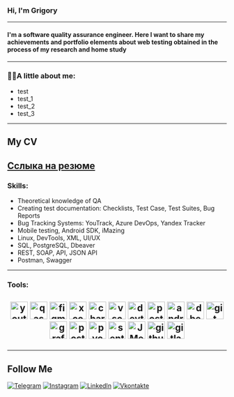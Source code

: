 ### Hi, I'm Grigory

---

#### I'm a software quality assurance engineer. Here I want to share my achievements and portfolio elements about web testing obtained in the process of my research and home study

---

### 👨‍💻A little about me:
 - test
 - test_1
 - test_2
 - test_3

---

## My CV
[Сслыка на резюме](https://drive.google.com/drive/my-drive?hl=ru)
---

### Skills:
 - Theoretical knowledge of QA
 - Creating test documentation: Checklists, Test Case, Test Suites, Bug Reports
 - Bug Tracking Systems: YouTrack, Azure DevOps, Yandex Tracker
 - Mobile testing, Android SDK, iMazing
 - Linux, DevTools, XML, UI/UX
 - SQL, PostgreSQL, Dbeaver
 - REST, SOAP, API, JSON API
 - Postman, Swagger

---

### Tools:
<h2>
<p align="center">
<img src="https://upload.wikimedia.org/wikipedia/commons/thumb/8/8d/YouTrack_Icon.svg/1024px-YouTrack_Icon.svg.png?20200803082248" title="youtrack" alt="youtrack" width="40" height="40"/>
<img src="https://luna1.co/eb0187.png" title="qase" alt="qase" width="40" height="40"/>
<img src="https://cdn.jsdelivr.net/gh/devicons/devicon/icons/figma/figma-original.svg" title="figma" alt="figma" width="40" height="40"/>
<img src="https://cdn.jsdelivr.net/gh/devicons/devicon/icons/xcode/xcode-original.svg" title="xcode" alt="xcode" width="40" height="40"/>
<img src="https://cdn.icon-icons.com/icons2/3053/PNG/512/charles_proxy_macos_bigsur_icon_190302.png" title="charles-proxy" alt="charles-proxy" width="40" height="40">
<img src="https://cdn.jsdelivr.net/gh/devicons/devicon/icons/vscode/vscode-original.svg" title="vscode" alt="vscode" width="40" height="40"/>
<img src="https://d33wubrfki0l68.cloudfront.net/38b5c953a4667366685d55db55d057c86db1fc54/a0fdc/static/acae6b24d940347661ca901ea07f47c1/chrome-dev-logo-icon.png" 
title="devtools" alt="devtools" width="40" height="40"/>
<img src="https://www.svgrepo.com/show/354202/postman-icon.svg" title="postman" alt="postman" width="40" height="40"/>
<img src="https://cdn.jsdelivr.net/gh/devicons/devicon/icons/androidstudio/androidstudio-original.svg" title="android-studio" alt="android-studio" width="40" height="40"/>
<img src="https://cdn.jsdelivr.net/gh/devicons/devicon@latest/icons/dbeaver/dbeaver-original.svg" title="dbeaver" alt="dbeaver" width="40" height="40"/>
<img src="https://cdn.jsdelivr.net/gh/devicons/devicon@latest/icons/git/git-original.svg" title="git" alt="git" width="40" height="40"/>
<img src="https://cdn.jsdelivr.net/gh/devicons/devicon@latest/icons/grafana/grafana-original.svg" title="grafana" alt="grafana" width="40" height="40"/>
<img src="https://cdn.jsdelivr.net/gh/devicons/devicon@latest/icons/postgresql/postgresql-original.svg" title="postgresql" alt="postgresql" width="40" height="40"/>
<img src="https://cdn.jsdelivr.net/gh/devicons/devicon@latest/icons/pycharm/pycharm-original.svg" title="pycharm" alt="pycharm" width="40" height="40"/>
<img src="https://cdn.jsdelivr.net/gh/devicons/devicon@latest/icons/sentry/sentry-original.svg" title="sentry" alt="sentry" width="40" height="40"/>
<img src="https://cdn.jsdelivr.net/gh/devicons/devicon@latest/icons/apache/apache-original.svg" title="JMeter" alt="JMeter" width="40" height="40"/>
<img src="https://cdn.jsdelivr.net/gh/devicons/devicon@latest/icons/github/github-original.svg" title="github" alt="github" width="40" height="40"/>
<img src="https://cdn.jsdelivr.net/gh/devicons/devicon@latest/icons/gitlab/gitlab-original.svg" title="gitlab" alt="gitlab" width="40" height="40"/>

---

## Follow Me

[![Telegram](https://img.shields.io/badge/-Telegram-0088cc?style=flat-square&logo=Telegram&logoColor=white)](https://t.me/n_grishh)
[![Instagram](https://img.shields.io/badge/-Instagram-e4405f?style=flat-square&logo=Instagram&logoColor=white)](https://instagram.com/grigory_nikolaev_?igshid=OGQ5ZDc2ODk2ZA==)
[![LinkedIn](https://img.shields.io/badge/-LinkedIn-0e76a8?style=flat-square&logo=Linkedin&logoColor=white)](https://www.linkedin.com/in/grigory-nikolaev-892890260)
[![Vkontakte](https://img.shields.io/badge/-Vkontakte-090909?style=flat-square&logo=Vk&logoColor=white)](https://vk.com/grigorynik)